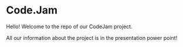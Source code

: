 # Code.Jam
Hello! Welcome to the repo of our CodeJam project.

All our information about the project is in the presentation power point!
